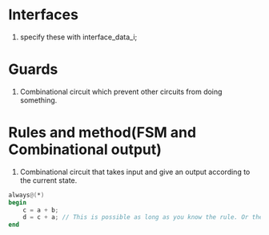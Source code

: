 # Interfaces
1. specify these with interface_data_i;

# Guards
1. Combinational circuit which prevent other circuits from doing something.

# Rules and method(FSM and Combinational output)
1. Combinational circuit that takes input and give an output according to the current state.
```verilog
always@(*)
begin
    c = a + b;
    d = c + a; // This is possible as long as you know the rule. Or the combinational block you want to implement.
end
```